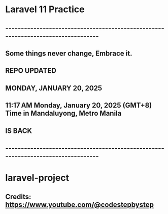 # Laravel 11 Practice

## ---------------------------------------------------------------------------------

## Some things never change, Embrace it.

## REPO UPDATED

## MONDAY, JANUARY 20, 2025

## 11:17 AM Monday, January 20, 2025 (GMT+8) Time in Mandaluyong, Metro Manila

## IS BACK 

## ---------------------------------------------------------------------------------

# laravel-project
## Credits: https://www.youtube.com/@codestepbystep
